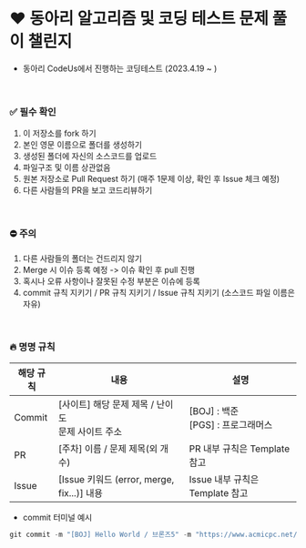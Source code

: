 # ❤ 동아리 알고리즘 및 코딩 테스트 문제 풀이 챌린지
  - 동아리 CodeUs에서 진행하는 코딩테스트 (2023.4.19 ~ )
  
<br>
  
 ### ✅ 필수 확인
 
  1. 이 저장소를 fork 하기
  2. 본인 영문 이름으로 폴더를 생성하기
  3. 생성된 폴더에 자신의 소스코드를 업로드
  4. 파일구조 및 이름 상관없음
  5. 원본 저장소로 Pull Request 하기 (매주 1문제 이상, 확인 후 Issue 체크 예정)
  6. 다른 사람들의 PR을 보고 코드리뷰하기
  
<br>
  
### ⛔ 주의

  1. 다른 사람들의 폴더는 건드리지 않기
  2. Merge 시 이슈 등록 예정 -> 이슈 확인 후 pull 진행
  3. 혹시나 오류 사항이나 잘못된 수정 부분은 이슈에 등록
  4. commit 규칙 지키기 / PR 규칙 지키기 / Issue 규칙 지키기 (소스코드 파일 이름은 자유)
 
<br>
 
### 🔥 명명 규칙
 
 |해당 규칙|내용|설명|
|------|----------|----------|
|Commit|[사이트] 해당 문제 제목 / 난이도 <br> 문제 사이트 주소|[BOJ] : 백준 <br> [PGS] : 프로그래머스|
|PR|[주차] 이름 / 문제 제목(외 개수)|PR 내부 규칙은 Template 참고|
|Issue|[Issue 키워드 (error, merge, fix...)] 내용 |Issue 내부 규칙은 Template 참고|
  
  - commit 터미널 예시
  
  ```java
  git commit -m "[BOJ] Hello World / 브론즈5" -m "https://www.acmicpc.net/problem/2557"
  ```
